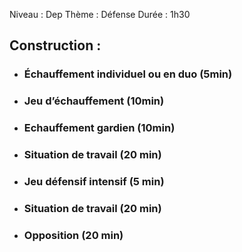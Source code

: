 Niveau : Dep
Thème : Défense
Durée : 1h30

## Construction :
- ### Échauffement individuel ou en duo (5min)
- ### Jeu d’échauffement (10min)
- ### Echauffement gardien (10min)
- ### Situation de travail (20 min)
- ### Jeu défensif intensif (5 min)
- ### Situation de travail (20 min)
- ### Opposition (20 min)